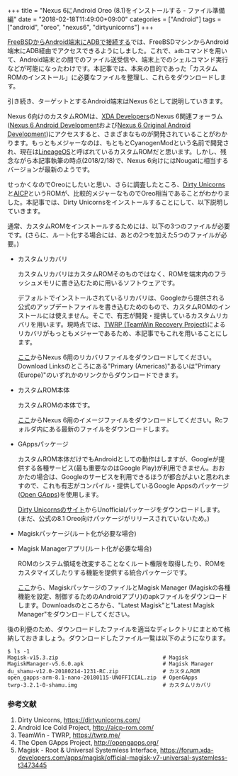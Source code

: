 +++
title = "Nexus 6にAndroid Oreo (8.1)をインストールする - ファイル準備編"
date = "2018-02-18T11:49:00+09:00"
categories = ["Android"]
tags = ["android", "oreo", "nexus6", "dirtyunicorns"]
+++

[FreeBSDからAndroid端末にADBで接続する](/post/freebsd-android-adb/)では、FreeBSDマシンからAndroid端末にADB経由でアクセスできるようにしました。これで、`adb`コマンドを用いて、Android端末との間でのファイル送受信や、端末上でのシェルコマンド実行などが可能になったわけです。本記事では、本来の目的であった「カスタムROMのインストール」に必要なファイルを整理し、これらをダウンロードします。

引き続き、ターゲットとするAndroid端末はNexus 6として説明していきます。

Nexus 6向けのカスタムROMは、[XDA Developers](https://www.xda-developers.com/)のNexus 6関連フォーラム([Nexus 6 Android Development](https://forum.xda-developers.com/nexus-6/development)および[Nexus 6 Original Android Development](https://forum.xda-developers.com/nexus-6/orig-development))にアクセスすると、さまざまなものが開発されていることがわかります。もっともメジャーなのは、もともとCyanogenModという名前で開発され、現在は[LineageOS](https://www.lineageos.org/)と呼ばれているカスタムROMだと思います。しかし、残念ながら本記事執筆の時点(2018/2/18)で、Nexus 6向けにはNougatに相当するバージョンが最新のようです。

せっかくなのでOreoにしたいと思い、さらに調査したところ、[Dirty Unicorns](https://dirtyunicorns.com/)と[AICP](http://aicp-rom.com/)というROMが、比較的メジャーなものでOreo相当であることがわかりました。本記事では、Dirty Unicornsをインストールすることにして、以下説明していきます。

通常、カスタムROMをインストールするためには、以下の3つのファイルが必要です。(さらに、ルート化する場合には、あとの2つを加えた5つのファイルが必要。)

- カスタムリカバリ

    カスタムリカバリはカスタムROMそのものではなく、ROMを端末内のフラッシュメモリに書き込むために用いるソフトウェアです。
    
    デフォルトでインストールされているリカバリは、Googleから提供される公式のアップデートファイルを書き込むためのもので、カスタムROMのインストールには使えません。そこで、有志が開発・提供しているカスタムリカバリを用います。現時点では、[TWRP (TeamWin Recovery Project)](https://twrp.me/)によるリカバリがもっともメジャーであるため、本記事でもこれを用いることにします。
    
    [ここ](https://twrp.me/motorola/motorolanexus6.html)からNexus 6用のリカバリファイルをダウンロードしてください。Download Linksのところにある"Primary (Americas)"あるいは"Primary (Europe)"のいずれかのリンクからダウンロードできます。
- カスタムROM本体

    カスタムROMの本体です。
    
    [ここ](https://download.dirtyunicorns.com/?dir=shamu)からNexus 6用のイメージファイルをダウンロードしてください。Rcフォルダ内にある最新のファイルをダウンロードします。
- GAppsパッケージ

    カスタムROM本体だけでもAndroidとしての動作はしますが、Googleが提供する各種サービス(最も重要なのはGoogle Play)が利用できません。おおかたの場合は、Googleのサービスを利用できるほうが都合がよいと思われますので、これも有志がコンパイル・提供しているGoogle Appsのパッケージ([Open GApps](http://opengapps.org/))を使用します。
    
    [Dirty Unicornsのサイト](https://download.dirtyunicorns.com/?dir=gapps/%20OpenGapps)からUnofficialパッケージをダウンロードします。(まだ、公式の8.1 Oreo向けパッケージがリリースされていないため。)
- Magiskパッケージ(ルート化が必要な場合)
- Magisk Managerアプリ(ルート化が必要な場合)

    ROMのシステム領域を改変することなくルート権限を取得したり、ROMをカスタマイズしたりする機能を提供する統合パッケージです。
    
    [ここ](https://forum.xda-developers.com/apps/magisk/official-magisk-v7-universal-systemless-t3473445)から、MagiskパッケージのファイルとMagisk Manager (Magiskの各種機能を設定、制御するためのAndroidアプリ)のapkファイルをダウンロードします。Downloadsのところから、"Latest Magisk"と"Latest Magisk Manager"をダウンロードしてください。

後の利便のため、ダウンロードしたファイルを適当なディレクトリにまとめて格納しておきましょう。ダウンロードしたファイル一覧は以下のようになります。
```shell-session
$ ls -1
Magisk-v15.3.zip                                 # Magisk
MagiskManager-v5.6.0.apk                         # Magisk Manager
du_shamu-v12.0-20180214-1231-RC.zip              # カスタムROM
open_gapps-arm-8.1-nano-20180115-UNOFFICIAL.zip  # OpenGApps
twrp-3.2.1-0-shamu.img                           # カスタムリカバリ
```

### 参考文献
1. Dirty Unicorns, https://dirtyunicorns.com/
1. Android Ice Cold Project, http://aicp-rom.com/
1. TeamWin - TWRP, https://twrp.me/
1. The Open GApps Project, http://opengapps.org/
1. Magisk - Root & Universal Systemless Interface, https://forum.xda-developers.com/apps/magisk/official-magisk-v7-universal-systemless-t3473445

